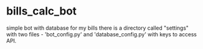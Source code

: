# bills_calc_bot
simple bot with database for my bills 
there is a directory called "settings" with two files - 'bot_config.py' and 'database_config.py' with keys to access API.
